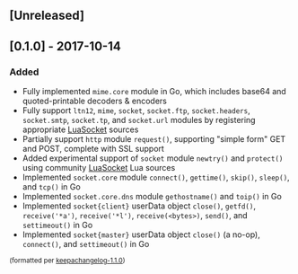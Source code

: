 ## [Unreleased]

## [0.1.0] - 2017-10-14
### Added
- Fully implemented `mime.core` module in Go, which includes base64 and quoted-printable decoders & encoders
- Fully support `ltn12`, `mime`, `socket`, `socket.ftp`, `socket.headers`, `socket.smtp`, `socket.tp`, and `socket.url` modules by registering appropriate [LuaSocket](https://github.com/diegonehab/luasocket) sources
- Partially support `http` module `request()`, supporting "simple form" GET and POST, complete with SSL support
- Added experimental support of `socket` module `newtry()` and `protect()` using community [LuaSocket](https://github.com/diegonehab/luasocket) Lua sources
- Implemented `socket.core` module `connect()`, `gettime()`, `skip()`,  `sleep()`, and `tcp()` in Go
- Implemented `socket.core.dns` module `gethostname()` and `toip()` in Go
- Implemented `socket{client}` userData object `close()`, `getfd()`, `receive('*a')`, `receive('*l')`, `receive(<bytes>)`, `send()`, and `settimeout()` in Go
- Implemented `socket{master}` userData object `close()` (a no-op), `connect()`, and `settimeout()` in Go

<small>(formatted per [keepachangelog-1.1.0](http://keepachangelog.com/en/1.0.0/))</small>
